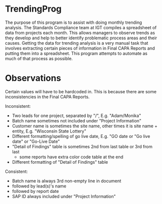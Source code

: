 # TrendingProg
The purpose of this program is to assist with doing monthly trending analysis. The Standards Compliance team at IGT compiles a
spreadsheet of data from projects each month. This allows managers to observe trends as they develop and help to better
identify problematic process areas and their causes. Getting the data for trending analysis is a very manual task that involves
extracting certain pieces of information in Final CAPA Reports and putting them into a spreadsheet. This program attempts to
automate as much of that process as possible.

# Observations
Certain values will have to be hardcoded in. This is because there are some inconsistencies in the Final CAPA Reports.

Inconsistent:
  - Two leads for one project, separated by "/", E.g. "Adam/Monika"
  - Batch name sometimes not included under "Project Information"
  - Customer name is sometimes the site name, other times it is site name + entity, E.g. "Wisconsin State Lottery"
  - Different formatting/spelling of go live date, E.g. "GO date or "Go live date" or "Go-Live Date"
  - "Detail of Findings" table is sometimes 2nd from last table or 3rd from last
    - some reports have extra color code table at the end
  - Different formatting of "Detail of Findings" table
    
Consistent:
  - Batch name is always 3rd non-empty line in document
  - followed by lead(s)'s name
  - followed by report date
  - SAP ID always included under "Project Information"
  
# 
